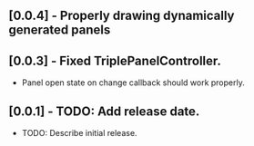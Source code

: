 ## [0.0.4] - Properly drawing dynamically generated panels

## [0.0.3] - Fixed TriplePanelController.

* Panel open state on change callback should work properly.

## [0.0.1] - TODO: Add release date.

* TODO: Describe initial release.
